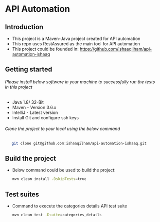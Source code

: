 # API Automation

## Introduction

* This project is a Maven-Java project created for API automation
* This repo uses RestAssured as the main tool for API automation
* This project could be founded in: https://github.com/ishaaqilham/api-automation-ishaaq

## Getting started
###### Please install below software in your machine to successfully run the tests in this project
* Java 1.8/ 32-Bit
* Maven - Version 3.6.x
* IntelliJ - Latest version
* Install Git and configure ssh keys
###### Clone the project to your local using the below command
```bash
   git clone git@github.com:ishaaqilham/api-automation-ishaaq.git
   ```

## Build the project
* Below command could be used to build the project:
  ```bash
  mvn clean install -DskipTests=true
  ```

## Test suites
* Command to execute the categories details API test suite
  ```bash
  mvn clean test -Dsuite=categories_details
  ```
